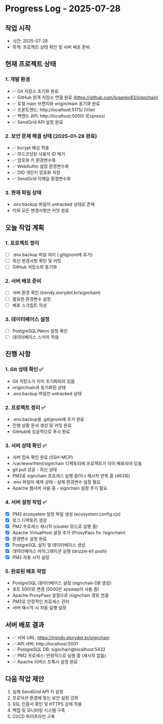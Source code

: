 # Progress Log - 2025-07-28

## 작업 시작
- 시간: 2025-07-28 
- 목적: 프로젝트 상태 확인 및 서버 배포 준비

## 현재 프로젝트 상태

### 1. 개발 환경
- ✅ Git 저장소 초기화 완료
- ✅ GitHub 원격 저장소 연결 완료 (https://github.com/loganko83/signchain)
- ✅ 로컬 main 브랜치와 origin/main 동기화 완료
- ✅ 프론트엔드: http://localhost:5175/ (Vite)
- ✅ 백엔드 API: http://localhost:5000/ (Express)
- ✅ SendGrid API 설정 완료

### 2. 보안 문제 해결 상태 (2025-01-28 완료)
- ✅ bcrypt 해싱 적용
- ✅ 하드코딩된 사용자 ID 제거
- ✅ 암호화 키 환경변수화
- ✅ WebAuthn 설정 환경변수화
- ✅ DID 개인키 암호화 저장
- ✅ SendGrid 이메일 환경변수화

### 3. 현재 파일 상태
- .env.backup 파일이 untracked 상태로 존재
- 이외 모든 변경사항은 커밋 완료

## 오늘 작업 계획

### 1. 프로젝트 정리
- [ ] .env.backup 파일 처리 (.gitignore에 추가)
- [ ] 최신 변경사항 확인 및 커밋
- [ ] GitHub 저장소와 동기화

### 2. 서버 배포 준비
- [ ] 서버 환경 확인 (trendy.storydot.kr/signchain)
- [ ] 필요한 환경변수 설정
- [ ] 배포 스크립트 작성

### 3. 데이터베이스 설정
- [ ] PostgreSQL/Neon 설정 확인
- [ ] 데이터베이스 스키마 적용

## 진행 사항

### 1. Git 상태 확인 ✅
- Git 저장소가 이미 초기화되어 있음
- origin/main과 동기화된 상태
- .env.backup 파일만 untracked 상태

### 2. 프로젝트 정리 ✅
- .env.backup을 .gitignore에 추가 완료
- 진행 상황 문서 생성 및 커밋 완료
- GitHub에 성공적으로 푸시 완료

### 3. 서버 상태 확인 ✅
- 서버 접속 확인 완료 (SSH-MCP)
- /var/www/html/signchain 디렉토리에 프로젝트가 이미 배포되어 있음
- git pull 성공 - 최신 상태
- PM2로 signchain 프로세스 실행 중이나 재시작 반복 중 (463회)
- .env 파일이 예제 상태 - 실제 환경변수 설정 필요
- Apache 웹서버 사용 중 - signchain 설정 추가 필요

### 4. 서버 설정 작업 ✅
- [x] PM2 ecosystem 설정 파일 생성 (ecosystem.config.cjs)
- [x] 로그 디렉토리 생성
- [x] PM2 프로세스 재시작 (cluster 모드로 실행 중)
- [x] Apache VirtualHost 설정 추가 (ProxyPass for /signchain)
- [x] 환경변수 설정 완료
- [x] PostgreSQL 설치 및 데이터베이스 생성
- [x] 데이터베이스 마이그레이션 실행 (drizzle-kit push)
- [x] PM2 자동 시작 설정

### 5. 완료된 배포 작업
- PostgreSQL 데이터베이스 설정 (signchain DB 생성)
- 포트 5001로 변경 (5000은 xpswap이 사용 중)
- Apache ProxyPass 설정으로 /signchain 경로 연결
- PM2로 안정적인 프로세스 관리
- 서버 재시작 시 자동 실행 설정

## 서버 배포 결과
- ✅ 서버 URL: https://trendy.storydot.kr/signchain
- ✅ API 서버: http://localhost:5001
- ✅ PostgreSQL DB: signchain@localhost:5432
- ✅ PM2 프로세스: 안정적으로 실행 중 (재시작 없음)
- ✅ Apache 리버스 프록시 설정 완료

## 다음 작업 제안
1. 실제 SendGrid API 키 설정
2. 프로덕션 환경에 맞는 보안 설정 강화
3. SSL 인증서 확인 및 HTTPS 강제 적용
4. 백업 및 모니터링 시스템 구축
5. CI/CD 파이프라인 구축


